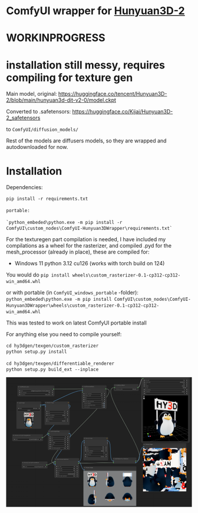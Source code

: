# ComfyUI wrapper for [Hunyuan3D-2](https://github.com/Tencent/Hunyuan3D-2)

# WORKINPROGRESS
# installation still messy, requires compiling for texture gen

Main model, original: https://huggingface.co/tencent/Hunyuan3D-2/blob/main/hunyuan3d-dit-v2-0/model.ckpt

Converted to .safetensors: https://huggingface.co/Kijai/Hunyuan3D-2_safetensors

to `ComfyUI/diffusion_models/`

Rest of the models are diffusers models, so they are wrapped and autodownloaded for now.

# Installation
Dependencies:
```
pip install -r requirements.txt

portable:

`python_embeded\python.exe -m pip install -r ComfyUI\custom_nodes\ComfyUI-Hunyuan3DWrapper\requirements.txt`
```

For the texturegen part compilation is needed, I have included my compilations as a wheel for the rasterizer, and compiled .pyd for the mesh_processor (already in place), these are compiled for:

- Windows 11 python 3.12 cu126 (works with torch build on 124)

You would do `pip install wheels\custom_rasterizer-0.1-cp312-cp312-win_amd64.whl`

or with portable (in `ComfyUI_windows_portable` -folder):
`python_embeded\python.exe -m pip install ComfyUI\custom_nodes\ComfyUI-Hunyuan3DWrapper\wheels\custom_rasterizer-0.1-cp312-cp312-win_amd64.whl` 

This was tested to work on latest ComfyUI portable install

For anything else you need to compile yourself:

```
cd hy3dgen/texgen/custom_rasterizer
python setup.py install

cd hy3dgen/texgen/differentiable_renderer
python setup.py build_ext --inplace
```

![alt text](image.png)